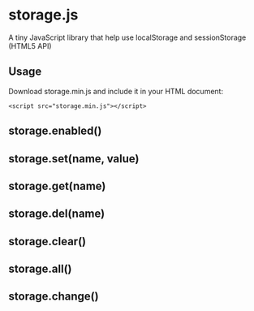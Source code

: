 # storage.js
A tiny JavaScript library that help use localStorage and sessionStorage (HTML5 API)

## Usage
Download storage.min.js and include it in your HTML document:

`<script src="storage.min.js"></script>`


## storage.enabled()

## storage.set(name, value)

## storage.get(name)

## storage.del(name)

## storage.clear()

## storage.all()

## storage.change()